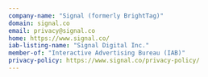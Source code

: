 ```yaml
---
company-name: "Signal (formerly BrightTag)"
domain: signal.co
email: privacy@signal.co
home: https://www.signal.co/
iab-listing-name: "Signal Digital Inc."
member-of: "Interactive Advertising Bureau (IAB)"
privacy-policy: https://www.signal.co/privacy-policy/
---
```




